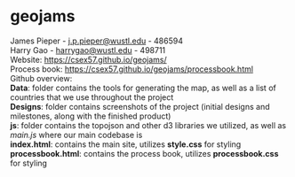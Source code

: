 # geojams

James Pieper - j.p.pieper@wustl.edu - 486594
<br>
Harry Gao - harrygao@wustl.edu - 498711
<br>
Website: https://csex57.github.io/geojams/
<br>
Process book: https://csex57.github.io/geojams/processbook.html
<br>
Github overview:
<br>
**Data**: folder contains the tools for generating the map, as well as a list of countries that we use throughout the project
<br>
**Designs**: folder contains screenshots of the project (initial designs and milestones, along with the finished product)
<br>
**js**: folder contains the topojson and other d3 libraries we utilized, as well as _main.js_ where our main codebase is
<br>
**index.html**: contains the main site, utilizes **style.css** for styling
<br>
**processbook.html**: contains the process book, utilizes **processbook.css** for styling

